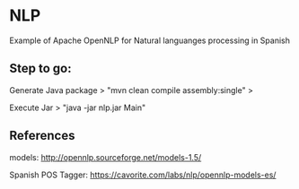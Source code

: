 # NLP
Example of Apache OpenNLP for Natural languanges processing in Spanish

## Step to go:

Generate Java package > "mvn clean compile assembly:single" >

Execute Jar > "java -jar nlp.jar Main"

## References
models: http://opennlp.sourceforge.net/models-1.5/ 

Spanish POS Tagger: https://cavorite.com/labs/nlp/opennlp-models-es/
